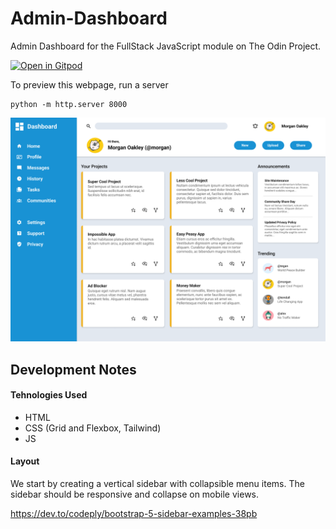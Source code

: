 # Admin-Dashboard
Admin Dashboard for the FullStack JavaScript module on The Odin Project.


[![Open in Gitpod](https://gitpod.io/button/open-in-gitpod.svg)](https://gitpod.io/#github.com/yxuan1996/Admin-Dashboard)

To preview this webpage, run a server
```
python -m http.server 8000
```

![Alt text](src/dashboard-project.png "Dashboard")

## Development Notes
#### Tehnologies Used
- HTML
- CSS (Grid and Flexbox, Tailwind)
- JS

#### Layout
We start by creating a vertical sidebar with collapsible menu items. The sidebar should be responsive and collapse on mobile views. 

https://dev.to/codeply/bootstrap-5-sidebar-examples-38pb

